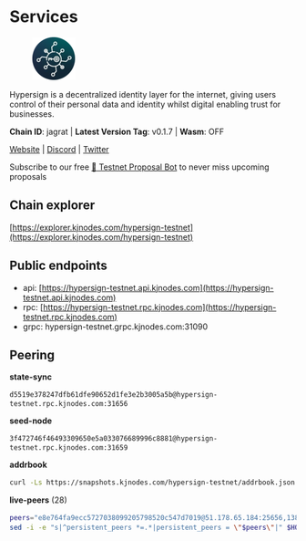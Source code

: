 # Services

<figure><img src="https://raw.githubusercontent.com/kj89/cosmos-images/main/logos/hypersign.png" alt=""><figcaption></figcaption></figure>

Hypersign is a decentralized identity layer for the internet, giving  users control of their personal data and identity whilst digital  enabling trust for businesses.

**Chain ID**: jagrat | **Latest Version Tag**: v0.1.7 | **Wasm**: OFF

[Website](https://hypersign.id) | [Discord](https://discord.gg/DmuUjMrHVw) | [Twitter](https://twitter.com/hypersignchain)



Subscribe to our free [🤖 Testnet Proposal Bot](https://t.me/kjnodes_testnet_proposal_bot) to never miss upcoming proposals


## Chain explorer
[https://explorer.kjnodes.com/hypersign-testnet](https://explorer.kjnodes.com/hypersign-testnet)

## Public endpoints

* api: [https://hypersign-testnet.api.kjnodes.com](https://hypersign-testnet.api.kjnodes.com)
* rpc: [https://hypersign-testnet.rpc.kjnodes.com](https://hypersign-testnet.rpc.kjnodes.com)
* grpc: hypersign-testnet.grpc.kjnodes.com:31090

## Peering

**state-sync**

```text
d5519e378247dfb61dfe90652d1fe3e2b3005a5b@hypersign-testnet.rpc.kjnodes.com:31656
```

**seed-node**

```text
3f472746f46493309650e5a033076689996c8881@hypersign-testnet.rpc.kjnodes.com:31659
```

**addrbook**
```bash
curl -Ls https://snapshots.kjnodes.com/hypersign-testnet/addrbook.json > $HOME/.hid-node/config/addrbook.json
```

**live-peers** (28)
```bash
peers="e8e764fa9ecc5727038099205798520c547d7019@51.178.65.184:25656,1380864bb38481fef4b2358026a5ed53fc027679@95.214.52.206:26656,0c6758a3f4554bbc67da73993bbb697764c5c534@38.242.142.227:26656,56615e02aa90e35a20a1fc4c46e78bb00956f07b@192.118.76.199:26681,d5519e378247dfb61dfe90652d1fe3e2b3005a5b@65.109.68.190:31656,b09953bd16cdb17576c4fc356e39773a8e500133@149.202.73.104:11456,1e3f0aeb6f2a2017b122af2461a75c9695790954@65.108.233.109:10956,934324c3b4318d8438954d19a82673a3d218951b@142.132.209.236:10956,62c3f3e5214495593ad204f3c6cd879f3f4ed6a9@5.9.79.121:26656,9876d1b1e5b5968c1c729559325dd909f93c1d34@65.108.238.61:56656,eaf27acc810a3d6728dde972ebad26810cce0ae6@65.108.229.233:26656,4e08d5b0cb43c8d5ffc42987a5166bab2a04a93b@65.109.92.240:21066,28fa150b5a843c9bdf2889f31f4ff8ac75c17be9@185.196.20.153:26656,fbc7ce82f02e24257395dc0310ad2921ea61e199@65.109.92.148:61156,bd2ae9f1c42183104719f7c44be078bb7d282a61@65.109.92.241:11056,d92268c246e02a54103f7098b901b876c88f006e@5.161.130.108:26656,610843eda2f0388cb8e75917e8c1f63350bd3bd1@154.26.131.130:16656,5b6356defbfc7227035698d6af7d686d3981a0eb@5.161.99.136:26656,5c2a752c9b1952dbed075c56c600c3a79b58c395@185.16.39.158:26926,ec5127072c252f7246fb66f7e7762423a23ff6bd@154.12.228.93:31656,aa8c0064e866dc57b341a389006df8925a0718fe@5.161.55.130:31656,efcb16ec33d8e6233d1068fff679c6fd64bf5802@65.108.225.158:10956,d7c9b9a3c3a6c5f4ccdfb37a8358755b277271c1@3.110.226.164:26656,5f708c16d745b30a839c9f5b4d378fa10a76edd0@47.253.42.213:26656,de1f980cc59bdb2457202768d4b4d964d783789e@167.235.21.165:36656,63db727618b237d4a27656aa456be2812154bf29@65.109.170.47:26656,a3f3d6dba11bfe080693938666064b2324fbaccf@88.99.164.158:11056,1de2abae74a4c5fd7d96d9869ef02187f81498f0@134.209.238.66:26656"
sed -i -e "s|^persistent_peers *=.*|persistent_peers = \"$peers\"|" $HOME/.hid-node/config/config.toml
```
